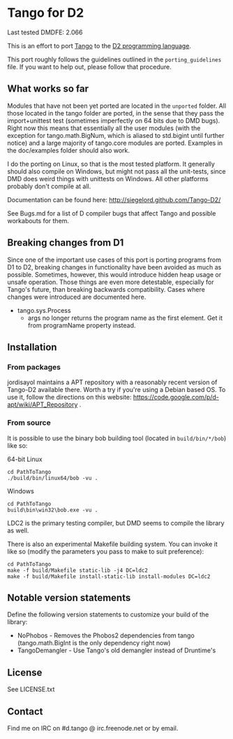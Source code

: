 Tango for D2
========

Last tested DMDFE: 2.066

This is an effort to port [Tango](http://www.dsource.org/projects/tango/) to the [D2 programming language](http://www.dlang.org).

This port roughly follows the guidelines outlined in the `porting_guidelines` file. If you want to help out, please follow that procedure.

What works so far
--------

Modules that have not been yet ported are located in the `unported` folder. All those located in the tango folder are ported, in the sense that they pass the import+unittest test (sometimes imperfectly on 64 bits due to DMD bugs). Right now this means that essentially all the user modules (with the exception for tango.math.BigNum, which is aliased to std.bigint until further notice) and a large majority of tango.core modules are ported. Examples in the doc/examples folder should also work.

I do the porting on Linux, so that is the most tested platform. It generally should also compile on Windows, but might not pass all the unit-tests, since DMD does weird things with unittests on Windows. All other platforms probably don't compile at all.

Documentation can be found here: http://siegelord.github.com/Tango-D2/

See Bugs.md for a list of D compiler bugs that affect Tango and possible workabouts for them.

Breaking changes from D1
--------

Since one of the important use cases of this port is porting programs from D1 to D2, breaking changes in functionality have been avoided as much as possible. Sometimes, however, this would introduce hidden heap usage or unsafe operation. Those things are even more detestable, especially for Tango's future, than breaking backwards compatibility. Cases where changes were introduced are documented here.

- tango.sys.Process
    - args no longer returns the program name as the first element. Get it from programName property instead.

Installation
--------

### From packages

jordisayol maintains a APT repository with a reasonably recent version of Tango-D2 available there. Worth a try if you're using a Debian based OS. To use it, follow the directions on this website: https://code.google.com/p/d-apt/wiki/APT_Repository .

### From source

It is possible to use the binary bob building tool (located in `build/bin/*/bob`) like so:

64-bit Linux

    cd PathToTango
    ./build/bin/linux64/bob -vu .

Windows

    cd PathToTango
    build\bin\win32\bob.exe -vu .

LDC2 is the primary testing compiler, but DMD seems to compile the library as well.

There is also an experimental Makefile building system. You can invoke it like so (modify the parameters you pass to make to suit preference):

    cd PathToTango
    make -f build/Makefile static-lib -j4 DC=ldc2
    make -f build/Makefile install-static-lib install-modules DC=ldc2

Notable version statements
-------

Define the following version statements to customize your build of the library:

* NoPhobos - Removes the Phobos2 dependencies from tango (tango.math.BigInt is the only dependency right now)
* TangoDemangler - Use Tango's old demangler instead of Druntime's

License
-------

See LICENSE.txt

Contact
--------

Find me on IRC on #d.tango @ irc.freenode.net or by email.
